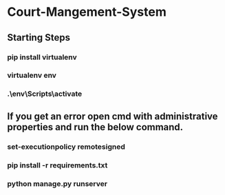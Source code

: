 # Court-Mangement-System

<h2> Starting Steps </h2>
<h3> pip install virtualenv </h3>
<h3> virtualenv env </h3>
<h3> .\env\Scripts\activate </h3>
<h2> If you get an error open cmd with administrative properties and run the below command. </h2>
<h3> set-executionpolicy remotesigned </h3>
<h3> pip install -r requirements.txt </h3>
<h3> python manage.py runserver</h3>
